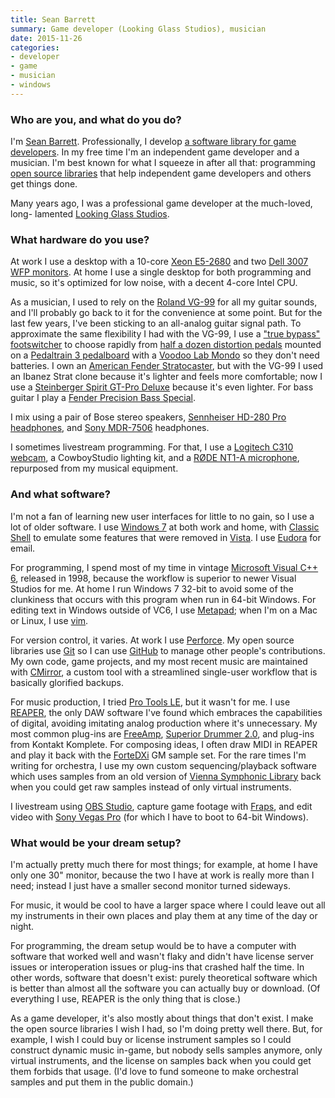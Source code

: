 ```yaml
---
title: Sean Barrett
summary: Game developer (Looking Glass Studios), musician
date: 2015-11-26
categories:
- developer
- game
- musician
- windows
---
```


### Who are you, and what do you do?

I'm [Sean Barrett](http://nothings.org/ "Sean's website."). Professionally, I develop [a software library for game developers][iggy]. In my free time I'm an independent game developer and a musician. I'm best known for what I squeeze in after all that: programming [open source libraries][stb] that help independent game developers and others get things done.

Many years ago, I was a professional game developer at the much-loved, long- lamented [Looking Glass Studios](https://en.wikipedia.org/wiki/Looking_Glass_Studios "The Wikipedia entry for Looking Glass Studios.").

### What hardware do you use?

At work I use a desktop with a 10-core [Xeon E5-2680][xeon-e5-2680] and two [Dell 3007 WFP monitors][3007wfp]. At home I use a single desktop for both programming and music, so it's optimized for low noise, with a decent 4-core Intel CPU.

As a musician, I used to rely on the [Roland VG-99][vg-99] for all my guitar sounds, and I'll probably go back to it for the convenience at some point. But for the last few years, I've been sticking to an all-analog guitar signal path. To approximate the same flexibility I had with the VG-99, I use a ["true bypass" footswitcher][7-looper-strip] to choose rapidly from [half a dozen distortion pedals](https://twitter.com/nothings/status/611319040695349248 "Sean's Twitter photo of his pedals.") mounted on a [Pedaltrain 3 pedalboard][pedaltrain-3] with a [Voodoo Lab Mondo][mondo] so they don't need batteries. I own an [American Fender Stratocaster][stratocaster], but with the VG-99 I used an Ibanez Strat clone because it's lighter and feels more comfortable; now I use a [Steinberger Spirit GT-Pro Deluxe][gt-pro-deluxe] because it's even lighter. For bass guitar I play a [Fender Precision Bass Special][precision-bass-special].

I mix using a pair of Bose stereo speakers, [Sennheiser HD-280 Pro headphones][hd-280-pro], and [Sony MDR-7506][mdr-7506] headphones.

I sometimes livestream programming. For that, I use a [Logitech C310 webcam][hd-webcam-c310], a CowboyStudio lighting kit, and a [RØDE NT1-A microphone][nt1-a], repurposed from my musical equipment.

### And what software?

I'm not a fan of learning new user interfaces for little to no gain, so I use a lot of older software. I use [Windows 7][windows-7] at both work and home, with [Classic Shell][classic-shell] to emulate some features that were removed in [Vista][windows-vista]. I use [Eudora][] for email.

For programming, I spend most of my time in vintage [Microsoft Visual C++ 6][visual-c-plusplus], released in 1998, because the workflow is superior to newer Visual Studios for me. At home I run Windows 7 32-bit to avoid some of the clunkiness that occurs with this program when run in 64-bit Windows. For editing text in Windows outside of VC6, I use [Metapad][]; when I'm on a Mac or Linux, I use [vim][].

For version control, it varies. At work I use [Perforce][]. My open source libraries use [Git][] so I can use [GitHub][] to manage other people's contributions. My own code, game projects, and my most recent music are maintained with [CMirror][], a custom tool with a streamlined single-user workflow that is basically glorified backups.

For music production, I tried [Pro Tools LE][pro-tools-le], but it wasn't for me. I use [REAPER][], the only DAW software I've found which embraces the capabilities of digital, avoiding imitating analog production where it's unnecessary. My most common plug-ins are [FreeAmp][], [Superior Drummer 2.0][superior-drummer], and plug-ins from Kontakt Komplete. For composing ideas, I often draw MIDI in REAPER and play it back with the [ForteDXi][coyote-fortedxi] GM sample set. For the rare times I'm writing for orchestra, I use my own custom sequencing/playback software which uses samples from an old version of [Vienna Symphonic Library][symphonic-cube] back when you could get raw samples instead of only virtual instruments.

I livestream using [OBS Studio][obs-studio], capture game footage with [Fraps][], and edit video with [Sony Vegas Pro][vegas-pro] (for which I have to boot to 64-bit Windows).

### What would be your dream setup?

I'm actually pretty much there for most things; for example, at home I have only one 30" monitor, because the two I have at work is really more than I need; instead I just have a smaller second monitor turned sideways.

For music, it would be cool to have a larger space where I could leave out all my instruments in their own places and play them at any time of the day or night.

For programming, the dream setup would be to have a computer with software that worked well and wasn't flaky and didn't have license server issues or interoperation issues or plug-ins that crashed half the time. In other words, software that doesn't exist: purely theoretical software which is better than almost all the software you can actually buy or download. (Of everything I use, REAPER is the only thing that is close.)

As a game developer, it's also mostly about things that don't exist. I make the open source libraries I wish I had, so I'm doing pretty well there. But, for example, I wish I could buy or license instrument samples so I could construct dynamic music in-game, but nobody sells samples anymore, only virtual instruments, and the license on samples back when you could get them forbids that usage. (I'd love to fund someone to make orchestral samples and put them in the public domain.)

[3007wfp]: http://web.archive.org/web/20230408060343/http://www.amazon.com/Dell-3007WFP-HC-30-Inch-Widescreen-Monitor/dp/B001AO2QLG "Dell's 30 inch widescreen LCD monitor."
[7-looper-strip]: https://www.loop-master.com/looper-strip-p-138.html "A loop pedal switcher."
[classic-shell]: http://www.classicshell.net/ "A tool for customising Windows."
[cmirror]: http://web.archive.org/web/20150919110338/http://mollyrocket.com:80/729 "Backup software for Windows."
[coyote-fortedxi]: https://www.pgmusic.com/coyotefortedxi.htm "An audio sampler plugin for DirectX."
[eudora]: https://en.wikipedia.org/wiki/Eudora_(e-mail_client) "A popular old email client."
[fraps]: http://web.archive.org/web/20230804215038/https://fraps.com/ "Screen capturing software for Windows."
[freeamp]: https://rekkerd.org/fretted-synth/ "A guitar effects plugin."
[git]: https://git-scm.com/ "A version control system."
[github]: https://github.com/ "A Git code repository service."
[gt-pro-deluxe]: http://web.archive.org/web/20180130114945/http://steinberger.com:80/GTPRODLX.html "An electric guitar."
[hd-280-pro]: http://web.archive.org/web/20221206010356/https://www.amazon.com/Sennheiser-HD-280-Pro-Headphones/dp/B000065BPB/ "Closed stereo headphones."
[hd-webcam-c310]: https://www.logitech.com/en-us/product/hd-webcam-c310.html "A webcam."
[iggy]: http://www.radgametools.com/iggy.htm "A developer tool for making game interfaces."
[mdr-7506]: http://web.archive.org/web/20230522193817/https://www.amazon.com/Sony-MDR7506-Professional-Diaphragm-Headphone/dp/B000AJIF4E "Studio-quality headphones."
[metapad]: https://liquidninja.com/metapad/ "A text editor for Windows."
[mondo]: https://voodoolab.com/product/pedal-power-mondo/ "A power supply for multiple guitar pedals."
[nt1-a]: https://www.rode.com:443/microphones/nt1-_a "A microphone."
[obs-studio]: https://obsproject.com/ "Video recording and streaming software."
[pedaltrain-3]: http://web.archive.org/web/20180402204718/http://www.pedaltrain.com:80/pedaltrain-3/ "A rack for guitar pedals."
[perforce]: https://www.perforce.com/ "A software configuration and deploy suite."
[precision-bass-special]: https://en.wikipedia.org/wiki/Fender_Precision_Bass "A bass guitar."
[pro-tools-le]: https://en.wikipedia.org/wiki/Pro_Tools#Pro_Tools_LE_systems "Music creation software."
[reaper]: https://www.reaper.fm/ "A software digital audio workstation."
[stb]: https://github.com/nothings/stb "A collection of handy C/C++ libraries."
[stratocaster]: https://en.wikipedia.org/wiki/Fender_Stratocaster "An electric guitar."
[superior-drummer]: https://en.wikipedia.org/wiki/Superior_drummer_2.0 "A drum sampler."
[symphonic-cube]: http://web.archive.org/web/20161227194924/http://www.vsl.co.at/en/Instruments/Symphonic_Cube "A collection of symphonic samples."
[vegas-pro]: https://en.wikipedia.org/wiki/Sony_Vegas_Pro "A non-linear video editing suite."
[vg-99]: https://www.roland.com/us/products/vg-99/ "A guitar modelling device."
[vim]: https://www.vim.org/ "A command-line text editor."
[visual-c-plusplus]: http://web.archive.org/web/20220909171115/https://learn.microsoft.com/ "An IDE for Windows software development."
[windows-7]: https://en.wikipedia.org/wiki/Windows_7 "An operating system."
[windows-vista]: https://en.wikipedia.org/wiki/Windows_Vista "A desktop operating system."
[xeon-e5-2680]: https://corpredirect.intel.com/Redirector/404Redirector.aspx?https://ark.intel.com/products/64583/Intel-Xeon-Processor-E5-2680-20M-Cache-2_70-GHz-8_00-GTs-Intel-QPI "A CPU."
